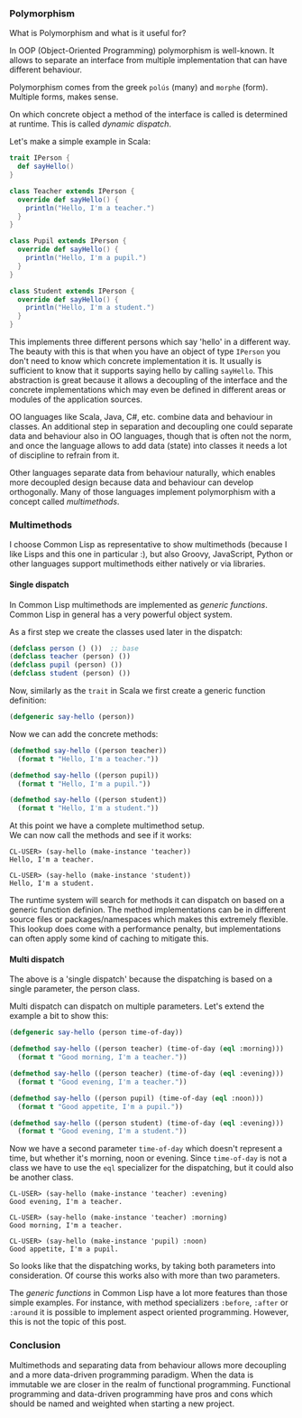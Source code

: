 ### Polymorphism

What is Polymorphism and what is it useful for?

In OOP (Object-Oriented Programming) polymorphism is well-known. It allows to separate an interface from multiple implementation that can have different behaviour.

Polymorphism comes from the greek `polús` (many) and `morphe` (form). Multiple forms, makes sense.

On which concrete object a method of the interface is called is determined at runtime. This is called _dynamic dispatch_.

Let's make a simple example in Scala:

```scala
trait IPerson {
  def sayHello()
}

class Teacher extends IPerson {
  override def sayHello() {
    println("Hello, I'm a teacher.")
  }
}

class Pupil extends IPerson {
  override def sayHello() {
    println("Hello, I'm a pupil.")
  }
}

class Student extends IPerson {
  override def sayHello() {
    println("Hello, I'm a student.")
  }
}
```

This implements three different persons which say 'hello' in a different way. The beauty with this is that when you have an object of type `IPerson` you don't need to know which concrete implementation it is. It usually is sufficient to know that it supports saying hello by calling `sayHello`. This abstraction is great because it allows a decoupling of the interface and the concrete implementations which may even be defined in different areas or modules of the application sources.

OO languages like Scala, Java, C#, etc. combine data and behaviour in classes. An additional step in separation and decoupling one could separate data and behaviour also in OO languages, though that is often not the norm, and once the language allows to add data (state) into classes it needs a lot of discipline to refrain from it.

Other languages separate data from behaviour naturally, which enables more decoupled design because data and behaviour can develop orthogonally. Many of those languages implement polymorphism with a concept called _multimethods_.

### Multimethods

I choose Common Lisp as representative to show multimethods (because I like Lisps and this one in particular :), but also Groovy, JavaScript, Python or other languages support multimethods either natively or via libraries.

#### Single dispatch

In Common Lisp multimethods are implemented as _generic functions_. Common Lisp in general has a very powerful object system.

As a first step we create the classes used later in the dispatch:

```lisp
(defclass person () ())  ;; base
(defclass teacher (person) ())
(defclass pupil (person) ())
(defclass student (person) ())
```

Now, similarly as the `trait` in Scala we first create a generic function definition:

```lisp
(defgeneric say-hello (person))
```

Now we can add the concrete methods:

```lisp
(defmethod say-hello ((person teacher))
  (format t "Hello, I'm a teacher."))

(defmethod say-hello ((person pupil))
  (format t "Hello, I'm a pupil."))

(defmethod say-hello ((person student))
  (format t "Hello, I'm a student."))
```

At this point we have a complete multimethod setup.  
We can now call the methods and see if it works:

```plain
CL-USER> (say-hello (make-instance 'teacher))
Hello, I'm a teacher.

CL-USER> (say-hello (make-instance 'student))
Hello, I'm a student.
```

The runtime system will search for methods it can dispatch on based on a generic function definion. The method implementations can be in different source files or packages/namespaces which makes this extremely flexible. This lookup does come with a performance penalty, but implementations can often apply some kind of caching to mitigate this.

#### Multi dispatch

The above is a 'single dispatch' because the dispatching is based on a single parameter, the person class.

Multi dispatch can dispatch on multiple parameters. Let's extend the example a bit to show this:

```lisp
(defgeneric say-hello (person time-of-day))

(defmethod say-hello ((person teacher) (time-of-day (eql :morning)))
  (format t "Good morning, I'm a teacher."))

(defmethod say-hello ((person teacher) (time-of-day (eql :evening)))
  (format t "Good evening, I'm a teacher."))

(defmethod say-hello ((person pupil) (time-of-day (eql :noon)))
  (format t "Good appetite, I'm a pupil."))

(defmethod say-hello ((person student) (time-of-day (eql :evening)))
  (format t "Good evening, I'm a student."))
```

Now we have a second parameter `time-of-day` which doesn't represent a time, but whether it's morning, noon or evening. Since `time-of-day` is not a class we have to use the `eql` specializer for the dispatching, but it could also be another class.

```plain
CL-USER> (say-hello (make-instance 'teacher) :evening)
Good evening, I'm a teacher.

CL-USER> (say-hello (make-instance 'teacher) :morning)
Good morning, I'm a teacher.

CL-USER> (say-hello (make-instance 'pupil) :noon)
Good appetite, I'm a pupil.
```

So looks like that the dispatching works, by taking both parameters into consideration. Of course this works also with more than two parameters.

The _generic functions_ in Common Lisp have a lot more features than those simple examples. For instance, with method specializers `:before`, `:after` or `:around` it is possible to implement aspect oriented programming. However, this is not the topic of this post.

### Conclusion

Multimethods and separating data from behaviour allows more decoupling and a more data-driven programming paradigm. When the data is immutable we are closer in the realm of functional programming. Functional programming and data-driven programming have pros and cons which should be named and weighted when starting a new project.
